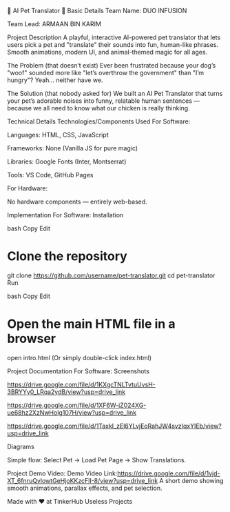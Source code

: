 🐾 AI Pet Translator 🎯
Basic Details
Team Name: DUO INFUSION

Team Lead: ARMAAN BIN KARIM

Project Description
A playful, interactive AI-powered pet translator that lets users pick a pet and "translate" their sounds into fun, human-like phrases. Smooth animations, modern UI, and animal-themed magic for all ages.

The Problem (that doesn’t exist)
Ever been frustrated because your dog’s "woof" sounded more like "let’s overthrow the government" than "I’m hungry"? Yeah… neither have we.

The Solution (that nobody asked for)
We built an AI Pet Translator that turns your pet’s adorable noises into funny, relatable human sentences — because we all need to know what our chicken is really thinking.

Technical Details
Technologies/Components Used
For Software:

Languages: HTML, CSS, JavaScript

Frameworks: None (Vanilla JS for pure magic)

Libraries: Google Fonts (Inter, Montserrat)

Tools: VS Code, GitHub Pages

For Hardware:

No hardware components — entirely web-based.

Implementation
For Software:
Installation

bash
Copy
Edit
# Clone the repository
git clone https://github.com/username/pet-translator.git
cd pet-translator
Run

bash
Copy
Edit
# Open the main HTML file in a browser
open intro.html
(Or simply double-click index.html)

Project Documentation
For Software:
Screenshots

https://drive.google.com/file/d/1KXgcTNLTvtuUvsH-3BRYYy0_LRqa2ydB/view?usp=drive_link


https://drive.google.com/file/d/1XF6W-jZ024XG-ue68hz2XzNwHolg107H/view?usp=drive_link

https://drive.google.com/file/d/1TaxkI_zEl6YLvjEoRahJW4svzIqxYIEb/view?usp=drive_link

Diagrams

Simple flow: Select Pet → Load Pet Page → Show Translations.

Project Demo
Video: Demo Video Link:https://drive.google.com/file/d/1vjd-XT_6fnruQvlowtGeHjoKKzcFlI-8/view?usp=drive_link
A short demo showing smooth animations, parallax effects, and pet selection.


Made with ❤️ at TinkerHub Useless Projects

